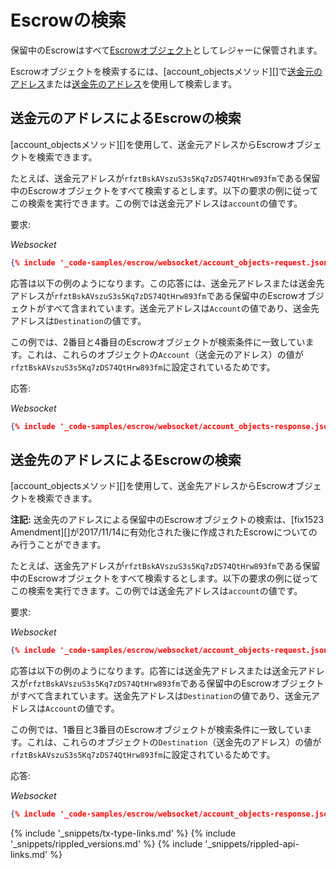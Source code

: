 # Escrowの検索

保留中のEscrowはすべて[Escrowオブジェクト](escrow.html)としてレジャーに保管されます。

Escrowオブジェクトを検索するには、[account_objectsメソッド][]で[送金元のアドレス](#送金元のアドレスによるEscrowの検索)または[送金先のアドレス](#送金先のアドレスによるEscrowの検索)を使用して検索します。

## 送金元のアドレスによるEscrowの検索

[account_objectsメソッド][]を使用して、送金元アドレスからEscrowオブジェクトを検索できます。

たとえば、送金元アドレスが`rfztBskAVszuS3s5Kq7zDS74QtHrw893fm`である保留中のEscrowオブジェクトをすべて検索するとします。以下の要求の例に従ってこの検索を実行できます。この例では送金元アドレスは`account`の値です。

要求:

<!-- MULTICODE_BLOCK_START -->

_Websocket_

```json
{% include '_code-samples/escrow/websocket/account_objects-request.json' %}
```

<!-- MULTICODE_BLOCK_END -->


応答は以下の例のようになります。この応答には、送金元アドレスまたは送金先アドレスが`rfztBskAVszuS3s5Kq7zDS74QtHrw893fm`である保留中のEscrowオブジェクトがすべて含まれています。送金元アドレスは`Account`の値であり、送金先アドレスは`Destination`の値です。

この例では、2番目と4番目のEscrowオブジェクトが検索条件に一致しています。これは、これらのオブジェクトの`Account`（送金元のアドレス）の値が`rfztBskAVszuS3s5Kq7zDS74QtHrw893fm`に設定されているためです。

応答:

<!-- MULTICODE_BLOCK_START -->

_Websocket_

```json
{% include '_code-samples/escrow/websocket/account_objects-response.json' %}
```

<!-- MULTICODE_BLOCK_END -->

## 送金先のアドレスによるEscrowの検索

[account_objectsメソッド][]を使用して、送金先アドレスからEscrowオブジェクトを検索できます。

**注記:** 送金先のアドレスによる保留中のEscrowオブジェクトの検索は、[fix1523 Amendment][]が2017/11/14に有効化された後に作成されたEscrowについてのみ行うことができます。

たとえば、送金先アドレスが`rfztBskAVszuS3s5Kq7zDS74QtHrw893fm`である保留中のEscrowオブジェクトをすべて検索するとします。以下の要求の例に従ってこの検索を実行できます。この例では送金先アドレスは`account`の値です。

要求:

<!-- MULTICODE_BLOCK_START -->

_Websocket_

```json
{% include '_code-samples/escrow/websocket/account_objects-request.json' %}
```

<!-- MULTICODE_BLOCK_END -->


応答は以下の例のようになります。応答には送金先アドレスまたは送金元アドレスが`rfztBskAVszuS3s5Kq7zDS74QtHrw893fm`である保留中のEscrowオブジェクトがすべて含まれています。送金先アドレスは`Destination`の値であり、送金元アドレスは`Account`の値です。

この例では、1番目と3番目のEscrowオブジェクトが検索条件に一致しています。これは、これらのオブジェクトの`Destination`（送金先のアドレス）の値が`rfztBskAVszuS3s5Kq7zDS74QtHrw893fm`に設定されているためです。

応答:

<!-- MULTICODE_BLOCK_START -->

_Websocket_

```json
{% include '_code-samples/escrow/websocket/account_objects-response.json' %}
```

<!-- MULTICODE_BLOCK_END -->


{% include '_snippets/tx-type-links.md' %}
{% include '_snippets/rippled_versions.md' %}
{% include '_snippets/rippled-api-links.md' %}
